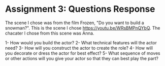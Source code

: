 # Assignment 3: Questions Response

The scene I chose was from the film Frozen, "Do you want to build a snowman?". This is the scene I chose https://youtu.be/WRsBMPnQYbQ. The chacater I chose from this scene was Anna.

1- How would you build the actor?
2- What technical features will the actor need?
3- How will you construct the actor to create the role?
4- How will you decorate or dress the actor for best effect?
5- What sequence of moves or other actions will you give your actor so that they can best play the part?
